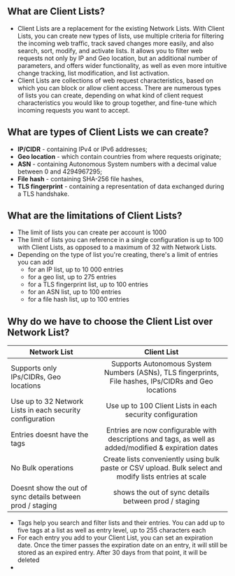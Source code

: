 ## What are Client Lists?
- Client Lists are a replacement for the existing Network Lists. With Client Lists, you can create new types of lists, use multiple criteria for filtering the incoming web traffic, track saved changes more easily, and also search, sort, modify, and activate lists. It allows you to filter web requests not only by IP and Geo location, but an additional number of parameters, and offers wider functionality, as well as even more intuitive change tracking, list modification, and list activation.
- Client Lists are collections of web request characteristics, based on which you can block or allow client access. There are numerous types of lists you can create, depending on what kind of client request characteristics you would like to group together, and fine-tune which incoming requests you want to accept.

## What are types of Client Lists we can create?
- **IP/CIDR** - containing IPv4 or IPv6 addresses;
- **Geo location** - which contain countries from where requests originate;
- **ASN** - containing Autonomous System numbers with a decimal value between 0 and 4294967295;
- **File hash** - containing SHA-256 file hashes,
- **TLS fingerprint** - containing a representation of data exchanged during a TLS handshake.

## What are the limitations of Client Lists?
- The limit of lists you can create per account is 1000
- The limit of lists you can reference in a single configuration is up to 100 with Client Lists, as opposed to a maximum of 32 with Network Lists.
- Depending on the type of list you're creating, there's a limit of entries you can add
  - for an IP list, up to 10 000 entries
  - for a geo list, up to 275 entries
  - for a TLS fingerprint list, up to 100 entries
  - for an ASN list, up to 100 entries
  - for a file hash list, up to 100 entries

## Why do we have to choose the Client List over Network List?
  
| Network List                       |  Client List                         |
|------------------------------------|:------------------------------------:|
| Supports only IPs/CIDRs, Geo locations | Supports Autonomous System Numbers (ASNs), TLS fingerprints, File hashes, IPs/CIDRs and Geo locations |
| Use up to 32 Network Lists in each security configuration |  Use up to 100 Client Lists in each security configuration |
| Entries doesnt have the tags |    Entries are now configurable with descriptions and tags, as well as added/modified & expiration dates |
| No Bulk operations | Create lists conveniently using bulk paste or CSV upload. Bulk select and modify lists entries at scale |
| Doesnt show the out of sync details between prod / staging | shows the out of sync details between prod / staging |

- Tags help you search and filter lists and their entries. You can add up to five tags at a list as well as entry level, up to 255 characters each
- For each entry you add to your Client List, you can set an expiration date. Once the timer passes the expiration date on an entry, it will still be stored as an expired entry. After 30 days from that point, it will be deleted
- 

